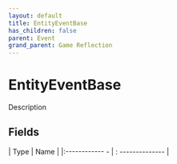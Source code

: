 ```yaml
---
layout: default
title: EntityEventBase
has_children: false
parent: Event
grand_parent: Game Reflection
---
```

# EntityEventBase
Description 

## Fields
| Type | Name |
|:------------ - | : -------------- |
